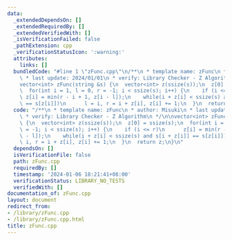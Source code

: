 ```yaml
---
data:
  _extendedDependsOn: []
  _extendedRequiredBy: []
  _extendedVerifiedWith: []
  _isVerificationFailed: false
  _pathExtension: cpp
  _verificationStatusIcon: ':warning:'
  attributes:
    links: []
  bundledCode: "#line 1 \"zFunc.cpp\"\n/**\n * template name: zFunc\n * author: Misuki\n\
    \ * last update: 2024/01/01\n * verify: Library Checker - Z Algorithm\n */\n\n\
    vector<int> zFunc(string &s) {\n  vector<int> z(ssize(s));\n  z[0] = ssize(s);\n\
    \  for(int i = 1, l = 0, r = -1; i < ssize(s); i++) {\n    if (i <= r)\n     \
    \ z[i] = min(r - i + 1, z[i - l]);\n    while(i + z[i] < ssize(s) and s[i + z[i]]\
    \ == s[z[i]])\n      l = i, r = i + z[i], z[i] += 1;\n  }\n  return z;\n}\n"
  code: "/**\n * template name: zFunc\n * author: Misuki\n * last update: 2024/01/01\n\
    \ * verify: Library Checker - Z Algorithm\n */\n\nvector<int> zFunc(string &s)\
    \ {\n  vector<int> z(ssize(s));\n  z[0] = ssize(s);\n  for(int i = 1, l = 0, r\
    \ = -1; i < ssize(s); i++) {\n    if (i <= r)\n      z[i] = min(r - i + 1, z[i\
    \ - l]);\n    while(i + z[i] < ssize(s) and s[i + z[i]] == s[z[i]])\n      l =\
    \ i, r = i + z[i], z[i] += 1;\n  }\n  return z;\n}\n"
  dependsOn: []
  isVerificationFile: false
  path: zFunc.cpp
  requiredBy: []
  timestamp: '2024-01-06 18:21:41+08:00'
  verificationStatus: LIBRARY_NO_TESTS
  verifiedWith: []
documentation_of: zFunc.cpp
layout: document
redirect_from:
- /library/zFunc.cpp
- /library/zFunc.cpp.html
title: zFunc.cpp
---
```

